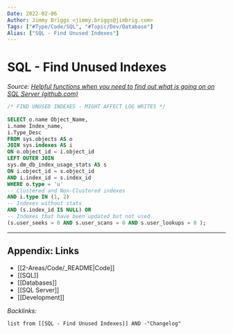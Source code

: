 ```yaml
---
Date: 2022-02-06
Author: Jimmy Briggs <jimmy.briggs@jimbrig.com>
Tags: ["#Type/Code/SQL", "#Topic/Dev/Database"]
Alias: ["SQL - Find Unused Indexes"]
---
```


# SQL - Find Unused Indexes

*Source: [Helpful functions when you need to find out what is going on on SQL Server (github.com)](https://gist.github.com/jimbrig/5d91eef57ce1de7d7f799e92d565631d)*

```SQL
/* FIND UNUSED INDEXES - MIGHT AFFECT LOG WRITES */
 
SELECT o.name Object_Name,
i.name Index_name, 
i.Type_Desc
FROM sys.objects AS o
JOIN sys.indexes AS i
ON o.object_id = i.object_id 
LEFT OUTER JOIN 
sys.dm_db_index_usage_stats AS s 
ON i.object_id = s.object_id 
AND i.index_id = s.index_id
WHERE o.type = 'u'
-- Clustered and Non-Clustered indexes
AND i.type IN (1, 2) 
-- Indexes without stats
AND (s.index_id IS NULL) OR
-- Indexes that have been updated but not used
(s.user_seeks = 0 AND s.user_scans = 0 AND s.user_lookups = 0 );
```


***

## Appendix: Links

- [[2-Areas/Code/_README|Code]]
- [[SQL]]
- [[Databases]]
- [[SQL Server]]
- [[Development]]

*Backlinks:*

```dataview
list from [[SQL - Find Unused Indexes]] AND -"Changelog"
```
